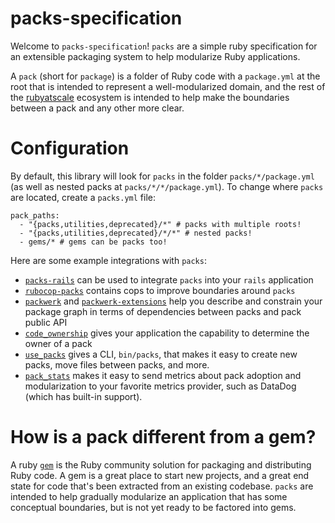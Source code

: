 # packs-specification

Welcome to `packs-specification`! `packs` are a simple ruby specification for an extensible packaging system to help modularize Ruby applications.

A `pack` (short for `package`) is a folder of Ruby code with a `package.yml` at the root that is intended to represent a well-modularized domain, and the rest of the [rubyatscale](https://github.com/rubyatscale) ecosystem is intended to help make the boundaries between a pack and any other more clear.

# Configuration
By default, this library will look for `packs` in the folder `packs/*/package.yml` (as well as nested packs at `packs/*/*/package.yml`). To change where `packs` are located, create a `packs.yml` file:
```
pack_paths:
  - "{packs,utilities,deprecated}/*" # packs with multiple roots!
  - "{packs,utilities,deprecated}/*/*" # nested packs!
  - gems/* # gems can be packs too!
```

Here are some example integrations with `packs`:
- [`packs-rails`](https://github.com/rubyatscale/packs-rails) can be used to integrate `packs` into your `rails` application
- [`rubocop-packs`](https://github.com/rubyatscale/rubocop-packs) contains cops to improve boundaries around `packs` 
- [`packwerk`](https://github.com/Shopify/packwerk) and [`packwerk-extensions`](https://github.com/rubyatscale/packwerk-extensions) help you describe and constrain your package graph in terms of dependencies between packs and pack public API
- [`code_ownership`](https://github.com/rubyatscale/code_ownership) gives your application the capability to determine the owner of a pack
- [`use_packs`](https://github.com/rubyatscale/use_packs) gives a CLI, `bin/packs`, that makes it easy to create new packs, move files between packs, and more.
- [`pack_stats`](https://github.com/rubyatscale/pack_stats) makes it easy to send metrics about pack adoption and modularization to your favorite metrics provider, such as DataDog (which has built-in support).

# How is a pack different from a gem?
A ruby [`gem`](https://guides.rubygems.org/what-is-a-gem/) is the Ruby community solution for packaging and distributing Ruby code. A gem is a great place to start new projects, and a great end state for code that's been extracted from an existing codebase. `packs` are intended to help gradually modularize an application that has some conceptual boundaries, but is not yet ready to be factored into gems.
